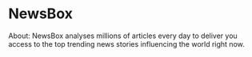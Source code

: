 # NewsBox

About: NewsBox analyses millions of articles every day to deliver you access to the top trending news stories influencing the
world right now.

